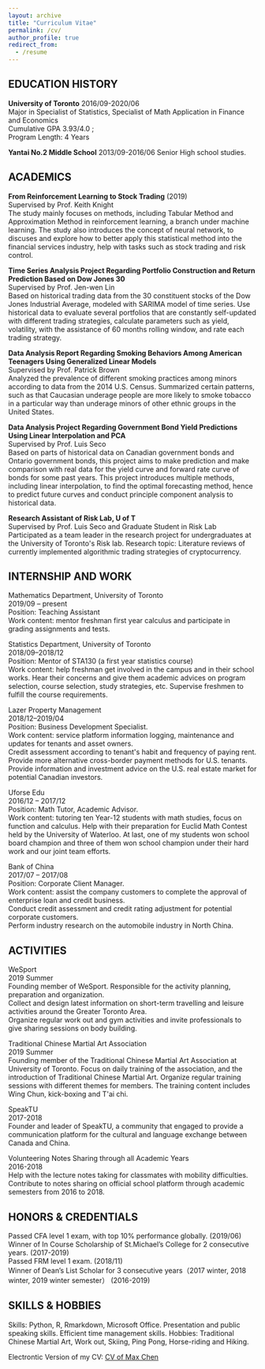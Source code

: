 ```yaml
---
layout: archive
title: "Curriculum Vitae"
permalink: /cv/
author_profile: true
redirect_from:
  - /resume
---
```




## EDUCATION HISTORY
**University of Toronto**                                   2016/09-2020/06                             
Major in Specialist of Statistics, Specialist of Math Application in Finance and Economics               
Cumulative GPA 3.93/4.0 ;           
Program Length: 4 Years	            

**Yantai No.2 Middle School**                               2013/09-2016/06
Senior High school studies.            

## ACADEMICS
**From Reinforcement Learning to Stock Trading** (2019)           
Supervised by Prof. Keith Knight                     
The study mainly focuses on methods, including Tabular Method and Approximation Method in reinforcement learning, a branch under machine learning. The study also introduces the concept of neural network, to discuses and explore how to better apply this statistical method into the financial services industry, help with tasks such as stock trading and risk control.          

**Time Series Analysis Project Regarding Portfolio Construction and Return Prediction Based on Dow Jones 30**          
Supervised by Prof. Jen-wen Lin                
Based on historical trading data from the 30 constituent stocks of the Dow Jones Industrial Average, modeled with SARIMA model of time series. Use historical data to evaluate several portfolios that are constantly self-updated with different trading strategies, calculate parameters such as yield, volatility, with the assistance of 60 months rolling window, and rate each trading strategy.          

**Data Analysis Report Regarding Smoking Behaviors Among American Teenagers Using Generalized Linear Models**         
Supervised by Prof. Patrick Brown              
Analyzed the prevalence of different smoking practices among minors according to data from the 2014 U.S. Census. Summarized certain patterns, such as that Caucasian underage people are more likely to smoke tobacco in a particular way than underage minors of other ethnic groups in the United States.               

**Data Analysis Project Regarding Government Bond Yield Predictions Using Linear Interpolation and PCA**             
Supervised by Prof. Luis Seco              
Based on parts of historical data on Canadian government bonds and Ontario government bonds, this project aims to make prediction and make comparison with real data for the yield curve and forward rate curve of bonds for some past years. This project introduces multiple methods, including linear interpolation, to find the optimal forecasting method, hence to predict future curves and conduct principle component analysis to historical data.            

**Research Assistant of Risk Lab, U of T**         
Supervised by Prof. Luis Seco and Graduate Student in Risk Lab         
Participated as a team leader in the research project for undergraduates at the University of Toronto's Risk lab. Research topic: Literature reviews of currently implemented algorithmic trading strategies of cryptocurrency.           

## INTERNSHIP AND WORK
Mathematics Department, University of Toronto		    								
2019/09 – present             
Position: Teaching Assistant          
Work content: mentor freshman first year calculus and participate in grading assignments and tests.               

Statistics Department, University of Toronto 										    
2018/09–2018/12            
Position: Mentor of STA130 (a first year statistics course)            
Work content: help freshman get involved in the campus and in their school works. Hear their concerns and give them academic advices on program selection, course selection, study strategies, etc. Supervise freshmen to fulfill the course requirements.              

Lazer Property Management                                      
2018/12–2019/04              
Position: Business Development Specialist.           
Work content: service platform information logging, maintenance and updates for tenants and asset owners.        
Credit assessment according to tenant's habit and frequency of paying rent.            
Provide more alternative cross-border payment methods for U.S. tenants.            
Provide information and investment advice on the U.S. real estate market for potential Canadian investors.          

Uforse Edu                     
2016/12 – 2017/12             
Position: Math Tutor, Academic Advisor.               
Work content: tutoring ten Year-12 students with math studies, focus on function and calculus. Help with their preparation for Euclid Math Contest held by the University of Waterloo. At last, one of my students won school board champion and three of them won school champion under their hard work and our joint team efforts.                  

Bank of China                                              
2017/07 – 2017/08                      
Position: Corporate Client Manager.               
Work content: assist the company customers to complete the approval of enterprise loan and credit business.             
Conduct credit assessment and credit rating adjustment for potential corporate customers.           
Perform industry research on the automobile industry in North China.                  

## ACTIVITIES 
WeSport                                        
2019 Summer                 
Founding member of WeSport. Responsible for the activity planning, preparation and organization.                         
Collect and design latest information on short-term travelling and leisure activities around the Greater Toronto Area.                
Organize regular work out and gym activities and invite professionals to give sharing sessions on body building.              

Traditional Chinese Martial Art Association                               
2019 Summer              
Founding member of the Traditional Chinese Martial Art Association at University of Toronto. Focus on daily training of the association, and the introduction of Traditional Chinese Martial Art. Organize regular training sessions with different themes for members. The training content includes Wing Chun, kick-boxing and T'ai chi.              

SpeakTU                                                                         
2017-2018                
Founder and leader of SpeakTU, a community that engaged to provide a communication platform for the cultural and language exchange between Canada and China.                                      

Volunteering Notes Sharing through all Academic Years          
2016-2018            
Help with the lecture notes taking for classmates with mobility difficulties. Contribute to notes sharing on official school platform through academic semesters from 2016 to 2018.                 

## HONORS & CREDENTIALS           
Passed CFA level 1 exam, with top 10% performance globally.                                              (2019/06)           
Winner of In Course Scholarship of St.Michael’s College for 2 consecutive years.                        (2017-2019)             
Passed FRM level 1 exam.                                                                                (2018/11)                
Winner of Dean’s List Scholar for 3 consecutive years（2017 winter, 2018 winter, 2019 winter semester） (2016-2019)             

## SKILLS & HOBBIES         
Skills: Python, R, Rmarkdown, Microsoft Office. Presentation and public speaking skills. Efficient time management skills.
Hobbies: Traditional Chinese Martial Art, Work out, Skiing, Ping Pong, Horse-riding and Hiking.             



Electrontic Version of my CV: [CV of Max Chen](https://maxgniluynehc.github.io/CV/CV_of_MaxChen.pdf)


  
  
